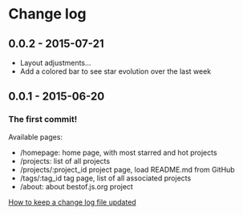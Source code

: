 # Change log

## 0.0.2 - 2015-07-21
* Layout adjustments...
* Add a colored bar to see star evolution over the last week

## 0.0.1 - 2015-06-20
### The first commit!
Available pages:
* /homepage: home page, with most starred and hot projects
* /projects: list of all projects
* /projects/:project_id project page, load README.md from GitHub
* /tags/:tag_id tag page, list of all associated projects
* /about: about bestof.js.org project

[How to keep a change log file updated](http://keepachangelog.com/)
